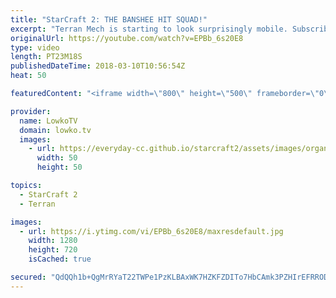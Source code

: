 ```yaml
---
title: "StarCraft 2: THE BANSHEE HIT SQUAD!"
excerpt: "Terran Mech is starting to look surprisingly mobile. Subscribe for more videos: http://lowko.tv/youtube Macro Wars: https://goo.gl/1c32tn  In this match of Professional StarCraft 2 I cast a game between Solar and Maru. Terran Mech has quickly been developing over the last few months. It has gone from"
originalUrl: https://youtube.com/watch?v=EPBb_6s20E8
type: video
length: PT23M18S
publishedDateTime: 2018-03-10T10:56:54Z
heat: 50

featuredContent: "<iframe width=\"800\" height=\"500\" frameborder=\"0\" src=\"https://www.youtube.com/embed/EPBb_6s20E8\" allow=\"accelerometer; autoplay; encrypted-media; gyroscope; picture-in-picture\" allowfullscreen></iframe>"

provider:
  name: LowkoTV
  domain: lowko.tv
  images:
    - url: https://everyday-cc.github.io/starcraft2/assets/images/organizations/lowko.tv-50x50.jpg
      width: 50
      height: 50

topics:
  - StarCraft 2
  - Terran

images:
  - url: https://i.ytimg.com/vi/EPBb_6s20E8/maxresdefault.jpg
    width: 1280
    height: 720
    isCached: true

secured: "QdQQh1b+QgMrRYaT22TWPe1PzKLBAxWK7HZKFZDITo7HbCAmk3PZHIrEFRRODEPmfWnZ0Ab0QK6CAim76FuBNTVlA9nvtKAa7ByNdw2ESYAfxggtY+/08nSX0jK+BfKGiTBtJc6DL46WQ72FlJI4k6M7jw0JbAGg4T+MizefMXEKdaf71BwCWJG3WUHsE8TmFw36qK87T/IJ6Zk+owiBGCpIUNl64BMMkhOXFeYtSMvsa2QQvvg46Xy1AswBlZtYvuDfWEWPod9kjEPq6H3cyITZLKZkJrvCpQfAOgBvtrBPmT8iKuSd+8D0kd8dyJ6LbxPX7GNt7RSW0G/YRZB8aP7TUO/4YeFMRiWMFqoWO/lWzzY7Mad320LgYgmbGUbZjFpMTm4oVNOt9kK2j+EMkdDKrzBVoFlENvh31aOigg1dx9zpWqBVupIZFT3Sl4fK;NeuMq6yxfBxzzkjIverwbA=="
---
```


